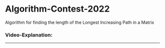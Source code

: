 # Algorithm-Contest-2022
Algorithm for finding the length of the Longest Increasing Path in a Matrix

### Video-Explanation:
---------------------------------------------------------------------------------------------------------------------------------------------------------------------------

